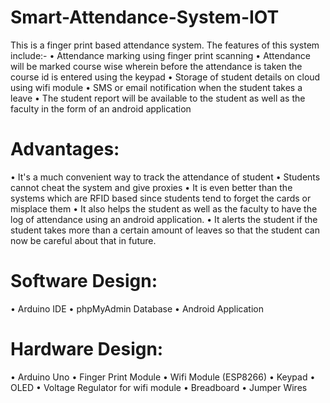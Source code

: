 # Smart-Attendance-System-IOT

This is a finger print based attendance system. The features of this system include:-
• Attendance marking using finger print scanning
• Attendance will be marked course wise wherein before the attendance is taken the course id is entered using the keypad
• Storage of student details on cloud using wifi module
• SMS or email notification when the student takes a leave
• The student report will be available to the student as well as the faculty in the
form of an android application

# Advantages:
• It's a much convenient way to track the attendance of student
• Students cannot cheat the system and give proxies
• It is even better than the systems which are RFID based since students tend to
forget the cards or misplace them
• It also helps the student as well as the faculty to have the log of attendance
using an android application.
• It alerts the student if the student takes more than a certain amount of leaves so
that the student can now be careful about that in future.

# Software Design:
• Arduino IDE
• phpMyAdmin Database
• Android Application

# Hardware Design:
• Arduino Uno
• Finger Print Module
• Wifi Module (ESP8266)
• Keypad
• OLED
• Voltage Regulator for wifi module
• Breadboard
• Jumper Wires
 
